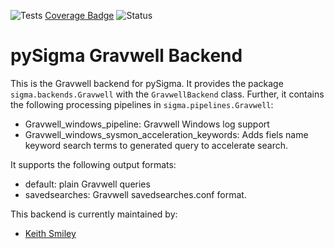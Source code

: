![Tests](https://github.com/SigmaHQ/pySigma-backend-Gravwell/actions/workflows/test.yml/badge.svg)
[Coverage Badge](https://img.shields.io/endpoint?url=https://gist.githubusercontent.com/thomaspatzke/47c292239759399a6e3c73b0e9656b33/raw/SigmaHQ-pySigma-backend-Gravwell.json)
![Status](https://img.shields.io/badge/Status-pre--release-orange)

# pySigma Gravwell Backend

This is the Gravwell backend for pySigma. It provides the package `sigma.backends.Gravwell` with the `GravwellBackend` class.
Further, it contains the following processing pipelines in `sigma.pipelines.Gravwell`:

* Gravwell_windows_pipeline: Gravwell Windows log support
* Gravwell_windows_sysmon_acceleration_keywords: Adds fiels name keyword search terms to generated query to accelerate search.

It supports the following output formats:

* default: plain Gravwell queries
* savedsearches: Gravwell savedsearches.conf format.

This backend is currently maintained by:

* [Keith Smiley](https://github.com/kpsmiley23/)
